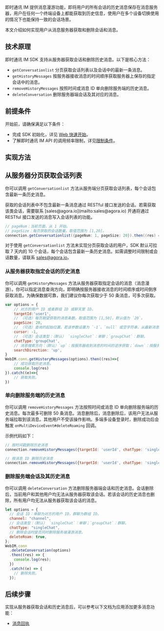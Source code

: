 即时通讯 IM 提供消息漫游功能，即将用户的所有会话的历史消息保存在消息服务器，用户在任何一个终端设备上都能获取到历史信息，使用户在多个设备切换使用的情况下也能保持一致的会话场景。

本文介绍如何实现用户从消息服务器获取和删除会话和消息。

## 技术原理

即时通讯 IM SDK 支持从服务器获取会话和删除历史消息。以下是核心方法：

- `getConversationlist` 分页获取会话列表以及会话中的最新一条消息。
- `getHistoryMessages` 按服务器接收消息的时间顺序获取服务器上保存的指定会话中的消息。
- `removeHistoryMessages` 按照时间或消息 ID 单向删除服务端的历史消息。
- `deleteConversation` 删除服务器端会话及其对应的消息。

## 前提条件

开始前，请确保满足以下条件：

- 完成 SDK 初始化，详见 [Web 快速开始](./agora_chat_get_started_web)。
- 了解即时通讯 IM API 的调用频率限制，详见[限制条件](./agora_chat_limitation)。

## 实现方法

## 从服务器分页获取会话列表

你可以调用 `getConversationlist` 方法从服务端分页获取会话列表，每个会话包含最新一条历史消息。

<div class="alert note">获取的会话列表中不包含最新一条消息通过 RESTful 接口发送的会话。若需获取该类会话，需要联系 [sales@agora.io](mailto:sales@agora.io) 开通将通过 RESTful 接口发送的消息写入会话列表的功能。</div>

```java
// pageNum：当前页面，从 1 开始。
// pageSize：每页获取的会话数量。取值范围为 [1,20]。
connection.getConversationlist({pageNum: 1, pageSize: 20}).then((res) => {})
```

对于使用 `getConversationlist` 方法未实现分页获取会话的用户，SDK 默认可拉取 7 天内的 10 个会话，每个会话包含最新一条历史消息。如需调整时间限制或会话数量，请联系 [sales@agora.io](mailto:sales@agora.io)。

### 从服务器获取指定会话的历史消息

你可以调用 `getHistoryMessages` 方法从服务器获取指定会话的消息（消息漫游）。你可以指定消息查询方向，即明确按服务器接收消息的时间顺序或时间倒序获取消息。为确保数据可靠，我们建议你每次获取少于 50 条消息，可多次获取。

```javascript
var options = {
    // 对方的用户 ID 或者群组 ID 或聊天室 ID。
    targetId:'user1',
    // （可选）每页期望获取的消息条数。取值范围为 [1,50]，默认值为 `20`。
    pageSize: 20,
    // （可选）查询的起始位置。若该参数设置为 `-1`、`null` 或空字符串，从最新消息开始。
    cursor: -1,
    // （可选）会话类型：（默认） `singleChat`：单聊；`groupChat`：群聊。
    chatType:'groupChat',
    // 消息搜索方向：（默认）`up`：按服务器收到消息的时间的逆序获取；`down`：按服务器收到消息的时间的正序获取。
    searchDirection: 'up',
}
WebIM.conn.getHistoryMessages(options).then((res)=>{
    // 成功获取历史消息。
    console.log(res)
}).catch((e)=>{
    // 获取失败。
})
```

### 单向删除服务端的历史消息

你可以调用 `removeHistoryMessages` 方法按照时间或消息 ID 单向删除服务端的历史消息。每次最多可删除 50 条消息。消息删除后，消息删除后，该用户无法从服务端拉取到该消息。其他用户不受该操作影响。多端多设备登录时，删除成功后会触发 `onMultiDeviceEvent#deleteRoaming` 回调。

示例代码如下：

```javascript
// 按时间戳删除历史消息
connection.removeHistoryMessages({targetId: 'userId', chatType: 'singleChat', beforeTimeStamp: Date.now()})

// 按消息 ID 删除历史消息
connection.removeHistoryMessages({targetId: 'userId', chatType: 'singleChat', messageIds: ['messageId']})
```

### 删除服务端会话及其历史消息

你可以调用 `deleteConversation` 方法删除服务器端会话和历史消息。会话删除后，当前用户和其他用户均无法从服务器获取该会话。若该会话的历史消息也删除，所有用户均无法从服务器获取该会话的消息。

```javascript
let options = {
  // 会话 ID：单聊为对方的用户 ID，群聊为群组 ID。
  channel: "channel",
  // 会话类型：（默认） `singleChat`：单聊；`groupChat`：群聊。
  chatType: "singleChat",
  // 删除会话时是否同时删除服务端漫游消息。
  deleteRoam: true,
};
WebIM.conn
  .deleteConversation(options)
  .then((res) => {
    console.log(res);
  })
  .catch((e) => {
    // 删除失败。
  });
```

## 后续步骤

实现从服务器获取会话和历史消息后，可以参考以下文档为应用添加更多消息功能：

- [消息回执](./agora_chat_message_receipt_web)